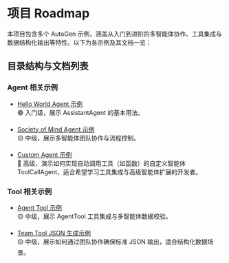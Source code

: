 # 项目 Roadmap

本项目包含多个 AutoGen 示例，涵盖从入门到进阶的多智能体协作、工具集成与数据结构化输出等特性。以下为各示例及其文档一览：

## 目录结构与文档列表

### Agent 相关示例
- [Hello World Agent 示例](./examples/agent/hello_world/README.md)  
    🟢 入门级，展示 AssistantAgent 的基本用法。

- [Society of Mind Agent 示例](./examples/agent/society_of_mind_agent/README.md)  
    🟡 中级，展示多智能体团队协作与流程控制。

- [Custom Agent 示例](./examples/agent/custom_agent/README.md)  
    🔴 高级，演示如何实现自动调用工具（如函数）的自定义智能体 ToolCallAgent，适合希望学习工具集成与高级智能体扩展的开发者。

### Tool 相关示例
- [Agent Tool 示例](./examples/tool/agent_tool/README.md)  
    🟡 中级，展示 AgentTool 工具集成与多智能体数据校验。

- [Team Tool JSON 生成示例](./examples/tool/insure_json_team_tool/README.md)  
    🟡 中级，展示如何通过团队协作确保标准 JSON 输出，适合结构化数据场景。



